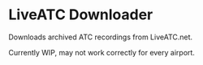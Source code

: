# LiveATC Downloader

Downloads archived ATC recordings from LiveATC.net.

Currently WIP, may not work correctly for every airport.
